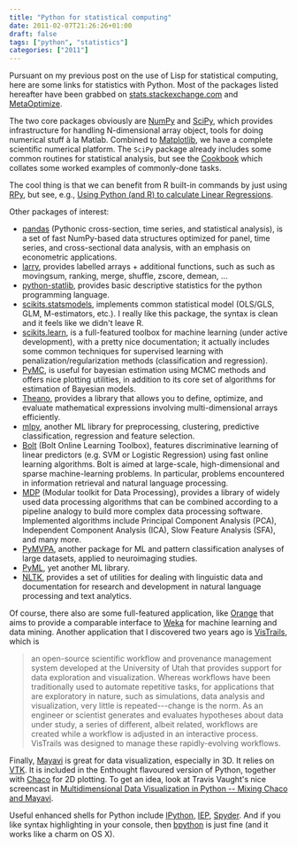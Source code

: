 ```yaml
---
title: "Python for statistical computing"
date: 2011-02-07T21:26:26+01:00
draft: false
tags: ["python", "statistics"]
categories: ["2011"]
---
```


Pursuant on my previous post on the use of Lisp for statistical computing, here are some links for statistics with Python. Most of the packages listed hereafter have been grabbed on [stats.stackexchange.com](http://stats.stackexchange.com) and [MetaOptimize](http://metaoptimize.com/qa/).

The two core packages obviously are [NumPy](http://numpy.scipy.org/) and [SciPy](http://scipy.org/), which provides infrastructure for handling N-dimensional array object, tools for doing numerical stuff à la Matlab. Combined to [Matplotlib](http://matplotlib.sourceforge.net/), we have a complete scientific numerical platform. The `SciPy` package already includes some common routines for statistical analysis, but see the [Cookbook](http://scipy.org/Cookbook) which collates some worked examples of commonly-done tasks.

The cool thing is that we can benefit from R built-in commands by just using [RPy](http://rpy.sourceforge.net/), but see, e.g., [Using Python (and R) to calculate Linear Regressions](http://www2.warwick.ac.uk/fac/sci/moac/students/peter_cock/python/lin_reg).

Other packages of interest:

- [pandas](http://code.google.com/p/pandas/) (Pythonic cross-section, time series, and statistical analysis), is a set of fast NumPy-based data structures optimized for panel, time series, and cross-sectional data analysis, with an emphasis on econometric applications.
- [larry](http://pypi.python.org/pypi/la/0.1.0), provides labelled arrays + additional functions, such as such as movingsum, ranking, merge, shuffle, zscore, demean, ...
- [python-statlib](http://code.google.com/p/python-statlib/), provides basic descriptive statistics for the python programming language.
- [scikits.statsmodels](http://statsmodels.sourceforge.net/), implements common statistical model (OLS/GLS, GLM, M-estimators, etc.). I really like this package, the syntax is clean and it feels like we didn't leave R.
- [scikits.learn](http://scikit-learn.sourceforge.net/), is a full-featured toolbox for machine learning (under active development), with a pretty nice documentation; it actually includes some common techniques for supervised learning with penalization/regularization methods (classification and regression).
- [PyMC](http://code.google.com/p/pymc/), is useful for bayesian estimation using MCMC methods and offers nice plotting utilities, in addition to its core set of algorithms for estimation of Bayesian models.
- [Theano](http://deeplearning.net/software/theano/), provides a library that allows you to define, optimize, and evaluate mathematical expressions involving multi-dimensional arrays efficiently.
- [mlpy](https://mlpy.fbk.eu/), another ML library for preprocessing, clustering, predictive classification, regression and feature selection.
- [Bolt](https://github.com/pprett/bolt) (Bolt Online Learning Toolbox), features discriminative learning of linear predictors (e.g. SVM or Logistic Regression) using fast online learning algorithms. Bolt is aimed at large-scale, high-dimensional and sparse machine-learning problems. In particular, problems encountered in information retrieval and natural language processing.
- [MDP](http://pypi.python.org/pypi/MDP/2.6) (Modular toolkit for Data Processing), provides a library of widely used data processing algorithms that can be combined according to a pipeline analogy to build more complex data processing software. Implemented algorithms include Principal Component Analysis (PCA), Independent Component Analysis (ICA), Slow Feature Analysis (SFA), and many more.
- [PyMVPA](http://www.pymvpa.org/), another package for ML and pattern classification analyses of large datasets, applied to neuroimaging studies.
- [PyML](http://pyml.sourceforge.net/), yet another ML library.
- [NLTK](http://www.nltk.org/), provides a set of utilities for dealing with linguistic data and documentation for research and development in natural language processing and text analytics.
  
Of course, there also are some full-featured application, like [Orange](http://orange.biolab.si/) that aims to provide a comparable interface to [Weka](http://www.cs.waikato.ac.nz/~ml) for machine learning and data mining. Another application that I discovered two years ago is [VisTrails](http://www.vistrails.org/index.php/Main_Page), which is

> an open-source scientific workflow and provenance management system developed at the University of Utah that provides support for data exploration and visualization. Whereas workflows have been traditionally used to automate repetitive tasks, for applications that are exploratory in nature, such as simulations, data analysis and visualization, very little is repeated---change is the norm. As an engineer or scientist generates and evaluates hypotheses about data under study, a series of different, albeit related, workflows are created while a workflow is adjusted in an interactive process. VisTrails was designed to manage these rapidly-evolving workflows.

Finally, [Mayavi](http://mayavi.sourceforge.net/) is great for data visualization, especially in 3D. It relies on [VTK](http://www.vtk.org/). It is included in the Enthought flavoured version of Python, together with [Chaco](http://code.enthought.com/chaco/) for 2D plotting. To get an idea, look at Travis Vaught's nice screencast in [Multidimensional Data Visualization in Python -- Mixing Chaco and Mayavi](http://travisvaught.blogspot.com/2009/08/multidimensional-data-visualization-in.html).

Useful enhanced shells for Python include [IPython](http://ipython.scipy.org/moin/), [IEP](http://code.google.com/p/iep/), [Spyder](http://packages.python.org/spyder/). And if you like syntax highlighting in your console, then [bpython](http://bpython-interpreter.org/) is just fine (and it works like a charm on OS X).
